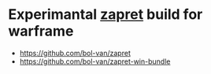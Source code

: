 # Experimantal [zapret](https://github.com/bol-van/zapret-win-bundle) build for warframe
- https://github.com/bol-van/zapret
- https://github.com/bol-van/zapret-win-bundle
